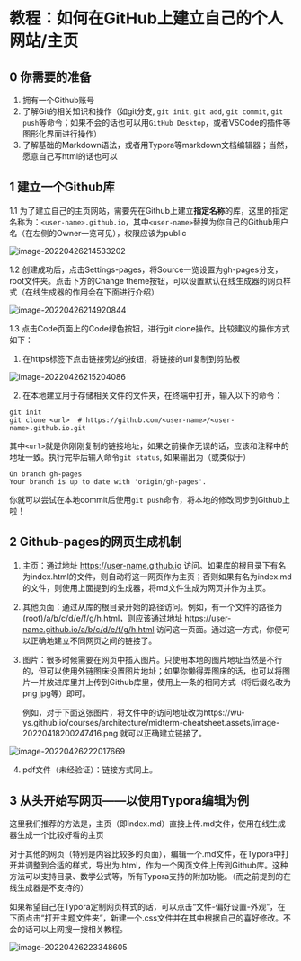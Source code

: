 # 教程：如何在GitHub上建立自己的个人网站/主页



## 0 你需要的准备

1. 拥有一个Github账号
2. 了解Git的相关知识和操作（如git分支, `git init`, `git add`, `git commit`, `git push`等命令；如果不会的话也可以用`GitHub Desktop`，或者VSCode的插件等图形化界面进行操作）
3. 了解基础的Markdown语法，或者用Typora等markdown文档编辑器；当然，愿意自己写html的话也可以

## 1 建立一个Github库

1.1 为了建立自己的主页网站，需要先在Github上建立**指定名称**的库，这里的指定名称为：`<user-name>.github.io`，其中`<user-name>`替换为你自己的Github用户名（在左侧的Owner一览可见），权限应该为public

![image-20220426214533202](https://wu-ys.github.io/notes/github_website/gh-page-tutorial.assets/image-20220426214533202.png)

1.2 创建成功后，点击Settings-pages，将Source一览设置为gh-pages分支，root文件夹。点击下方的Change theme按钮，可以设置默认在线生成器的网页样式（在线生成器的作用会在下面进行介绍）

![image-20220426214920844](https://wu-ys.github.io/notes/github_website/gh-page-tutorial.assets/image-20220426214920844.png)



1.3 点击Code页面上的Code绿色按钮，进行git clone操作。比较建议的操作方式如下：

1. 在https标签下点击链接旁边的按钮，将链接的url复制到剪贴板

![image-20220426215204086](https://wu-ys.github.io/notes/github_website/gh-page-tutorial.assets/image-20220426215204086.png)

2. 在本地建立用于存储相关文件的文件夹，在终端中打开，输入以下的命令：

```shell
git init
git clone <url>  # https://github.com/<user-name>/<user-name>.github.io.git
```

其中`<url>`就是你刚刚复制的链接地址，如果之前操作无误的话，应该和注释中的地址一致。执行完毕后输入命令`git status`, 如果输出为（或类似于）

```
On branch gh-pages
Your branch is up to date with 'origin/gh-pages'.
```

你就可以尝试在本地commit后使用`git push`命令，将本地的修改同步到Github上啦！



## 2 Github-pages的网页生成机制

1. 主页：通过地址 https://user-name.github.io 访问。如果库的根目录下有名为index.html的文件，则自动将这一网页作为主页；否则如果有名为index.md的文件，则使用上面提到的生成器，将md文件生成为网页并作为主页。

2. 其他页面：通过从库的根目录开始的路径访问。例如，有一个文件的路径为 (root)/a/b/c/d/e/f/g/h.html，则应该通过地址 https://user-name.github.io/a/b/c/d/e/f/g/h.html 访问这一页面。通过这一方式，你便可以正确地建立不同网页之间的链接了。

3. 图片：很多时候需要在网页中插入图片。只使用本地的图片地址当然是不行的，但可以使用外链图床设置图片地址；如果你懒得弄图床的话，也可以将图片一并放进库里并上传到Github库里，使用上一条的相同方式（将后缀名改为png jpg等）即可。

   例如，对于下面这张图片，将文件中的访问地址改为https://wu-ys.github.io/courses/architecture/midterm-cheatsheet.assets/image-20220418200247416.png 就可以正确建立链接了。

![image-20220426222017669](https://wu-ys.github.io/notes/github_website/gh-page-tutorial.assets/image-20220426222017669.png)

 

4. pdf文件（未经验证）：链接方式同上。



## 3 从头开始写网页——以使用Typora编辑为例

这里我们推荐的方法是，主页（即index.md）直接上传.md文件，使用在线生成器生成一个比较好看的主页

对于其他的网页（特别是内容比较多的页面），编辑一个.md文件，在Typora中打开并调整到合适的样式，导出为.html，作为一个网页文件上传到Github库。这种方法可以支持目录、数学公式等，所有Typora支持的附加功能。（而之前提到的在线生成器是不支持的）

如果希望自己在Typora定制网页样式的话，可以点击“文件-偏好设置-外观”，在下面点击“打开主题文件夹”，新建一个.css文件并在其中根据自己的喜好修改。不会的话可以上网搜一搜相关教程。

![image-20220426223348605](https://wu-ys.github.io/notes/github_website/gh-page-tutorial.assets/image-20220426223348605.png)